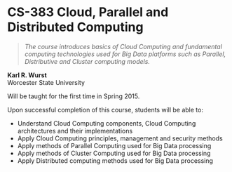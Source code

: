 # CS-383 Cloud, Parallel and Distributed Computing
> *The course introduces basics of Cloud Computing and fundamental computing technologies used for Big Data platforms such as Parallel, Distributive and Cluster computing models.*

**Karl R. Wurst**
<br>Worcester State University

Will be taught for the first time in Spring 2015.

Upon successful completion of this course, students will be able to:
* Understand Cloud Computing components, Cloud Computing architectures and their implementations
* Apply Cloud Computing principles, management and security methods
* Apply methods of Parallel Computing used for Big Data processing
* Apply methods of Cluster Computing used for Big Data processing
* Apply Distributed computing methods used for Big Data processing